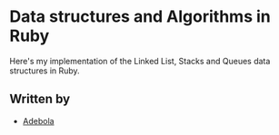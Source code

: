 # Data structures and Algorithms in Ruby

Here's my implementation of the Linked List, Stacks and Queues data structures in Ruby.

## Written by
- [Adebola](https://github.com/onedebos/)
